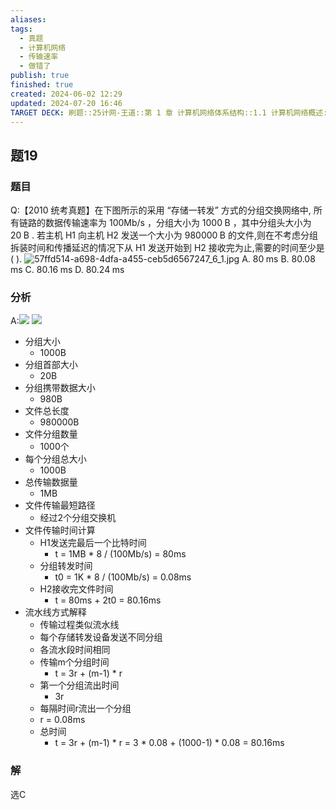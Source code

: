 ```yaml
---
aliases: 
tags:
  - 真题
  - 计算机网络
  - 传输速率
  - 做错了
publish: true
finished: true
created: 2024-06-02 12:29
updated: 2024-07-20 16:46
TARGET DECK: 刷题::25计网-王道::第 1 章 计算机网络体系结构::1.1 计算机网络概述::题19
---
```


## 题19
### 题目
Q:【2010 统考真题】在下图所示的采用 “存储一转发” 方式的分组交换网络中, 所有链路的数据传输速率为 ${100}\mathrm{{Mb}}/\mathrm{s}$ ，分组大小为 ${1000}\mathrm{\;B}$ ，其中分组头大小为 ${20}\mathrm{\;B}$ . 若主机 $\mathrm{H}1$ 向主机 $\mathrm{H}2$ 发送一个大小为 ${980000}\mathrm{\;B}$ 的文件,则在不考虑分组拆装时间和传播延迟的情况下从 $\mathrm{H}1$ 发送开始到 $\mathrm{H}2$ 接收完为止,需要的时间至少是 ( ).
![57ffd514-a698-4dfa-a455-ceb5d6567247_6_1.jpg](https://img.hwenyi.live/202406021136356.webp)
A. ${80}\mathrm{\;{ms}}$ B. ${80.08}\mathrm{\;{ms}}$ C. ${80.16}\mathrm{\;{ms}}$ D. ${80.24}\mathrm{\;{ms}}$
### 分析
A:![](https://img.hwenyi.live/202407201656213.webp)
![](https://img.hwenyi.live/202407201657536.webp)
- 分组大小
  - 1000B
- 分组首部大小
  - 20B
- 分组携带数据大小
  - 980B
- 文件总长度
  - 980000B
- 文件分组数量
  - 1000个
- 每个分组总大小
  - 1000B
- 总传输数据量
  - 1MB
- 文件传输最短路径
  - 经过2个分组交换机
- 文件传输时间计算
  - H1发送完最后一个比特时间
    - t = 1MB * 8 / (100Mb/s) = 80ms
  - 分组转发时间
    - t0 = 1K * 8 / (100Mb/s) = 0.08ms
  - H2接收完文件时间
    - t = 80ms + 2t0 = 80.16ms
- 流水线方式解释
  - 传输过程类似流水线
  - 每个存储转发设备发送不同分组
  - 各流水段时间相同
  - 传输m个分组时间
    - t = 3r + (m-1) * r
  - 第一个分组流出时间
    - 3r
  - 每隔时间r流出一个分组
  - r = 0.08ms
  - 总时间
    - t = 3r + (m-1) * r = 3 * 0.08 + (1000-1) * 0.08 = 80.16ms
### 解
选C

